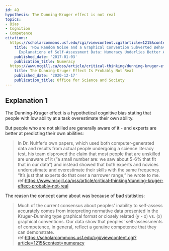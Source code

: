 ```yaml
---
id: 4Q
hypothesis: The Dunning-Kruger effect is not real
topics:
- Bias
- Cognition
- Competence
citations:
  https://scholarcommons.usf.edu/cgi/viewcontent.cgi?article=1215&context=numeracy:
    title: 'How Random Noise and a Graphical Convention Subverted Behavioral Scientists''
      Explanations of Self-Assessment Data: Numeracy Underlies Better Alternatives'
    published_date: '2017-01-03'
    publication_title: Numeracy
  https://www.mcgill.ca/oss/article/critical-thinking/dunning-kruger-effect-probably-not-real:
    title: The Dunning-Kruger Effect Is Probably Not Real
    published_date: '2020-12-17'
    publication_title: Office for Science and Society
---
```

## Explanation 1

The Dunning–Kruger effect is a hypothetical cognitive bias stating that people with low ability at a task overestimate their own ability.

But people who are not skilled are generally aware of it - and experts are better at predicting their own abilities:

> In Dr. Nuhfer’s own papers, which used both computer-generated data and results from actual people undergoing a science literacy test, his team disproved the claim that most people that are unskilled are unaware of it (“a small number are: we saw about 5-6% that fit that in our data”) and instead showed that both experts and novices underestimate and overestimate their skills with the same frequency. “It’s just that experts do that over a narrower range,” he wrote to me.
> ref:https://www.mcgill.ca/oss/article/critical-thinking/dunning-kruger-effect-probably-not-real

The reason the concept came about was because of bad statistics:

> Much of the current consensus about peoples' inability to self-assess accurately comes from interpreting normative data presented in the Kruger-Dunning type graphical format or closely related (y - x) vs. (x) graphical conventions. Our data show that peoples' self-assessments of competence, in general, reflect a genuine competence that they can demonstrate.
> ref:https://scholarcommons.usf.edu/cgi/viewcontent.cgi?article=1215&context=numeracy
